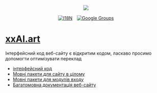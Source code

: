 <p align="center"><a href="https://wac.tax"><img src="https://cdn.jsdelivr.net/gh/wactax/img/logo.svg"/></a></p><p align="center"><a href="https://github.com/wactax/wac.tax/blob/main/doc/README.md#readme"><img alt="I18N" src="https://cdn.jsdelivr.net/gh/wactax/img/t.svg"/></a>　<a href="https://groups.google.com/u/2/g/wactax"><img alt="Google Groups" src="https://cdn.jsdelivr.net/gh/wactax/img/g-groups.svg"/></a></p>

# [xxAI.art](https://xxAI.art)

Інтерфейсний код веб-сайту є відкритим кодом, ласкаво просимо допомогти оптимізувати переклад

* [інтерфейсний код](https://github.com/xxai-art/web)
* [Мовні пакети для сайту в цілому](https://github.com/xxai-art/web/tree/main/i18n)
* [Мовні пакети для модулів входу](https://github.com/wacpkg/user/tree/main/ui.i18n)
* [Багатомовна документація веб-сайту](https://github.com/xxai-doc)

